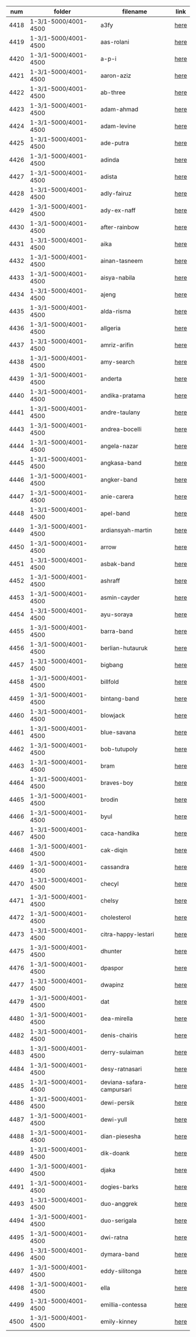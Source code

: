 |  num  | folder | filename | link |
|-------|--------|----------|------|
|4418|1-3/1-5000/4001-4500|a3fy|[here](https://cdn.jsdelivr.net/gh/guitarchord/ap1-3/1-5000/4001-4500/a3fy.webp)|
|4419|1-3/1-5000/4001-4500|aas-rolani|[here](https://cdn.jsdelivr.net/gh/guitarchord/ap1-3/1-5000/4001-4500/aas-rolani.webp)|
|4420|1-3/1-5000/4001-4500|a-p-i|[here](https://cdn.jsdelivr.net/gh/guitarchord/ap1-3/1-5000/4001-4500/a-p-i.webp)|
|4421|1-3/1-5000/4001-4500|aaron-aziz|[here](https://cdn.jsdelivr.net/gh/guitarchord/ap1-3/1-5000/4001-4500/aaron-aziz.webp)|
|4422|1-3/1-5000/4001-4500|ab-three|[here](https://cdn.jsdelivr.net/gh/guitarchord/ap1-3/1-5000/4001-4500/ab-three.webp)|
|4423|1-3/1-5000/4001-4500|adam-ahmad|[here](https://cdn.jsdelivr.net/gh/guitarchord/ap1-3/1-5000/4001-4500/adam-ahmad.webp)|
|4424|1-3/1-5000/4001-4500|adam-levine|[here](https://cdn.jsdelivr.net/gh/guitarchord/ap1-3/1-5000/4001-4500/adam-levine.webp)|
|4425|1-3/1-5000/4001-4500|ade-putra|[here](https://cdn.jsdelivr.net/gh/guitarchord/ap1-3/1-5000/4001-4500/ade-putra.webp)|
|4426|1-3/1-5000/4001-4500|adinda|[here](https://cdn.jsdelivr.net/gh/guitarchord/ap1-3/1-5000/4001-4500/adinda.webp)|
|4427|1-3/1-5000/4001-4500|adista|[here](https://cdn.jsdelivr.net/gh/guitarchord/ap1-3/1-5000/4001-4500/adista.webp)|
|4428|1-3/1-5000/4001-4500|adly-fairuz|[here](https://cdn.jsdelivr.net/gh/guitarchord/ap1-3/1-5000/4001-4500/adly-fairuz.webp)|
|4429|1-3/1-5000/4001-4500|ady-ex-naff|[here](https://cdn.jsdelivr.net/gh/guitarchord/ap1-3/1-5000/4001-4500/ady-ex-naff.webp)|
|4430|1-3/1-5000/4001-4500|after-rainbow|[here](https://cdn.jsdelivr.net/gh/guitarchord/ap1-3/1-5000/4001-4500/after-rainbow.webp)|
|4431|1-3/1-5000/4001-4500|aika|[here](https://cdn.jsdelivr.net/gh/guitarchord/ap1-3/1-5000/4001-4500/aika.webp)|
|4432|1-3/1-5000/4001-4500|ainan-tasneem|[here](https://cdn.jsdelivr.net/gh/guitarchord/ap1-3/1-5000/4001-4500/ainan-tasneem.webp)|
|4433|1-3/1-5000/4001-4500|aisya-nabila|[here](https://cdn.jsdelivr.net/gh/guitarchord/ap1-3/1-5000/4001-4500/aisya-nabila.webp)|
|4434|1-3/1-5000/4001-4500|ajeng|[here](https://cdn.jsdelivr.net/gh/guitarchord/ap1-3/1-5000/4001-4500/ajeng.webp)|
|4435|1-3/1-5000/4001-4500|alda-risma|[here](https://cdn.jsdelivr.net/gh/guitarchord/ap1-3/1-5000/4001-4500/alda-risma.webp)|
|4436|1-3/1-5000/4001-4500|allgeria|[here](https://cdn.jsdelivr.net/gh/guitarchord/ap1-3/1-5000/4001-4500/allgeria.webp)|
|4437|1-3/1-5000/4001-4500|amriz-arifin|[here](https://cdn.jsdelivr.net/gh/guitarchord/ap1-3/1-5000/4001-4500/amriz-arifin.webp)|
|4438|1-3/1-5000/4001-4500|amy-search|[here](https://cdn.jsdelivr.net/gh/guitarchord/ap1-3/1-5000/4001-4500/amy-search.webp)|
|4439|1-3/1-5000/4001-4500|anderta|[here](https://cdn.jsdelivr.net/gh/guitarchord/ap1-3/1-5000/4001-4500/anderta.webp)|
|4440|1-3/1-5000/4001-4500|andika-pratama|[here](https://cdn.jsdelivr.net/gh/guitarchord/ap1-3/1-5000/4001-4500/andika-pratama.webp)|
|4441|1-3/1-5000/4001-4500|andre-taulany|[here](https://cdn.jsdelivr.net/gh/guitarchord/ap1-3/1-5000/4001-4500/andre-taulany.webp)|
|4443|1-3/1-5000/4001-4500|andrea-bocelli|[here](https://cdn.jsdelivr.net/gh/guitarchord/ap1-3/1-5000/4001-4500/andrea-bocelli.webp)|
|4444|1-3/1-5000/4001-4500|angela-nazar|[here](https://cdn.jsdelivr.net/gh/guitarchord/ap1-3/1-5000/4001-4500/angela-nazar.webp)|
|4445|1-3/1-5000/4001-4500|angkasa-band|[here](https://cdn.jsdelivr.net/gh/guitarchord/ap1-3/1-5000/4001-4500/angkasa-band.webp)|
|4446|1-3/1-5000/4001-4500|angker-band|[here](https://cdn.jsdelivr.net/gh/guitarchord/ap1-3/1-5000/4001-4500/angker-band.webp)|
|4447|1-3/1-5000/4001-4500|anie-carera|[here](https://cdn.jsdelivr.net/gh/guitarchord/ap1-3/1-5000/4001-4500/anie-carera.webp)|
|4448|1-3/1-5000/4001-4500|apel-band|[here](https://cdn.jsdelivr.net/gh/guitarchord/ap1-3/1-5000/4001-4500/apel-band.webp)|
|4449|1-3/1-5000/4001-4500|ardiansyah-martin|[here](https://cdn.jsdelivr.net/gh/guitarchord/ap1-3/1-5000/4001-4500/ardiansyah-martin.webp)|
|4450|1-3/1-5000/4001-4500|arrow|[here](https://cdn.jsdelivr.net/gh/guitarchord/ap1-3/1-5000/4001-4500/arrow.webp)|
|4451|1-3/1-5000/4001-4500|asbak-band|[here](https://cdn.jsdelivr.net/gh/guitarchord/ap1-3/1-5000/4001-4500/asbak-band.webp)|
|4452|1-3/1-5000/4001-4500|ashraff|[here](https://cdn.jsdelivr.net/gh/guitarchord/ap1-3/1-5000/4001-4500/ashraff.webp)|
|4453|1-3/1-5000/4001-4500|asmin-cayder|[here](https://cdn.jsdelivr.net/gh/guitarchord/ap1-3/1-5000/4001-4500/asmin-cayder.webp)|
|4454|1-3/1-5000/4001-4500|ayu-soraya|[here](https://cdn.jsdelivr.net/gh/guitarchord/ap1-3/1-5000/4001-4500/ayu-soraya.webp)|
|4455|1-3/1-5000/4001-4500|barra-band|[here](https://cdn.jsdelivr.net/gh/guitarchord/ap1-3/1-5000/4001-4500/barra-band.webp)|
|4456|1-3/1-5000/4001-4500|berlian-hutauruk|[here](https://cdn.jsdelivr.net/gh/guitarchord/ap1-3/1-5000/4001-4500/berlian-hutauruk.webp)|
|4457|1-3/1-5000/4001-4500|bigbang|[here](https://cdn.jsdelivr.net/gh/guitarchord/ap1-3/1-5000/4001-4500/bigbang.webp)|
|4458|1-3/1-5000/4001-4500|billfold|[here](https://cdn.jsdelivr.net/gh/guitarchord/ap1-3/1-5000/4001-4500/billfold.webp)|
|4459|1-3/1-5000/4001-4500|bintang-band|[here](https://cdn.jsdelivr.net/gh/guitarchord/ap1-3/1-5000/4001-4500/bintang-band.webp)|
|4460|1-3/1-5000/4001-4500|blowjack|[here](https://cdn.jsdelivr.net/gh/guitarchord/ap1-3/1-5000/4001-4500/blowjack.webp)|
|4461|1-3/1-5000/4001-4500|blue-savana|[here](https://cdn.jsdelivr.net/gh/guitarchord/ap1-3/1-5000/4001-4500/blue-savana.webp)|
|4462|1-3/1-5000/4001-4500|bob-tutupoly|[here](https://cdn.jsdelivr.net/gh/guitarchord/ap1-3/1-5000/4001-4500/bob-tutupoly.webp)|
|4463|1-3/1-5000/4001-4500|bram|[here](https://cdn.jsdelivr.net/gh/guitarchord/ap1-3/1-5000/4001-4500/bram.webp)|
|4464|1-3/1-5000/4001-4500|braves-boy|[here](https://cdn.jsdelivr.net/gh/guitarchord/ap1-3/1-5000/4001-4500/braves-boy.webp)|
|4465|1-3/1-5000/4001-4500|brodin|[here](https://cdn.jsdelivr.net/gh/guitarchord/ap1-3/1-5000/4001-4500/brodin.webp)|
|4466|1-3/1-5000/4001-4500|byul|[here](https://cdn.jsdelivr.net/gh/guitarchord/ap1-3/1-5000/4001-4500/byul.webp)|
|4467|1-3/1-5000/4001-4500|caca-handika|[here](https://cdn.jsdelivr.net/gh/guitarchord/ap1-3/1-5000/4001-4500/caca-handika.webp)|
|4468|1-3/1-5000/4001-4500|cak-diqin|[here](https://cdn.jsdelivr.net/gh/guitarchord/ap1-3/1-5000/4001-4500/cak-diqin.webp)|
|4469|1-3/1-5000/4001-4500|cassandra|[here](https://cdn.jsdelivr.net/gh/guitarchord/ap1-3/1-5000/4001-4500/cassandra.webp)|
|4470|1-3/1-5000/4001-4500|checyl|[here](https://cdn.jsdelivr.net/gh/guitarchord/ap1-3/1-5000/4001-4500/checyl.webp)|
|4471|1-3/1-5000/4001-4500|chelsy|[here](https://cdn.jsdelivr.net/gh/guitarchord/ap1-3/1-5000/4001-4500/chelsy.webp)|
|4472|1-3/1-5000/4001-4500|cholesterol|[here](https://cdn.jsdelivr.net/gh/guitarchord/ap1-3/1-5000/4001-4500/cholesterol.webp)|
|4473|1-3/1-5000/4001-4500|citra-happy-lestari|[here](https://cdn.jsdelivr.net/gh/guitarchord/ap1-3/1-5000/4001-4500/citra-happy-lestari.webp)|
|4475|1-3/1-5000/4001-4500|dhunter|[here](https://cdn.jsdelivr.net/gh/guitarchord/ap1-3/1-5000/4001-4500/dhunter.webp)|
|4476|1-3/1-5000/4001-4500|dpaspor|[here](https://cdn.jsdelivr.net/gh/guitarchord/ap1-3/1-5000/4001-4500/dpaspor.webp)|
|4477|1-3/1-5000/4001-4500|dwapinz|[here](https://cdn.jsdelivr.net/gh/guitarchord/ap1-3/1-5000/4001-4500/dwapinz.webp)|
|4479|1-3/1-5000/4001-4500|dat|[here](https://cdn.jsdelivr.net/gh/guitarchord/ap1-3/1-5000/4001-4500/dat.webp)|
|4480|1-3/1-5000/4001-4500|dea-mirella|[here](https://cdn.jsdelivr.net/gh/guitarchord/ap1-3/1-5000/4001-4500/dea-mirella.webp)|
|4482|1-3/1-5000/4001-4500|denis-chairis|[here](https://cdn.jsdelivr.net/gh/guitarchord/ap1-3/1-5000/4001-4500/denis-chairis.webp)|
|4483|1-3/1-5000/4001-4500|derry-sulaiman|[here](https://cdn.jsdelivr.net/gh/guitarchord/ap1-3/1-5000/4001-4500/derry-sulaiman.webp)|
|4484|1-3/1-5000/4001-4500|desy-ratnasari|[here](https://cdn.jsdelivr.net/gh/guitarchord/ap1-3/1-5000/4001-4500/desy-ratnasari.webp)|
|4485|1-3/1-5000/4001-4500|deviana-safara-campursari|[here](https://cdn.jsdelivr.net/gh/guitarchord/ap1-3/1-5000/4001-4500/deviana-safara-campursari.webp)|
|4486|1-3/1-5000/4001-4500|dewi-persik|[here](https://cdn.jsdelivr.net/gh/guitarchord/ap1-3/1-5000/4001-4500/dewi-persik.webp)|
|4487|1-3/1-5000/4001-4500|dewi-yull|[here](https://cdn.jsdelivr.net/gh/guitarchord/ap1-3/1-5000/4001-4500/dewi-yull.webp)|
|4488|1-3/1-5000/4001-4500|dian-piesesha|[here](https://cdn.jsdelivr.net/gh/guitarchord/ap1-3/1-5000/4001-4500/dian-piesesha.webp)|
|4489|1-3/1-5000/4001-4500|dik-doank|[here](https://cdn.jsdelivr.net/gh/guitarchord/ap1-3/1-5000/4001-4500/dik-doank.webp)|
|4490|1-3/1-5000/4001-4500|djaka|[here](https://cdn.jsdelivr.net/gh/guitarchord/ap1-3/1-5000/4001-4500/djaka.webp)|
|4491|1-3/1-5000/4001-4500|dogies-barks|[here](https://cdn.jsdelivr.net/gh/guitarchord/ap1-3/1-5000/4001-4500/dogies-barks.webp)|
|4493|1-3/1-5000/4001-4500|duo-anggrek|[here](https://cdn.jsdelivr.net/gh/guitarchord/ap1-3/1-5000/4001-4500/duo-anggrek.webp)|
|4494|1-3/1-5000/4001-4500|duo-serigala|[here](https://cdn.jsdelivr.net/gh/guitarchord/ap1-3/1-5000/4001-4500/duo-serigala.webp)|
|4495|1-3/1-5000/4001-4500|dwi-ratna|[here](https://cdn.jsdelivr.net/gh/guitarchord/ap1-3/1-5000/4001-4500/dwi-ratna.webp)|
|4496|1-3/1-5000/4001-4500|dymara-band|[here](https://cdn.jsdelivr.net/gh/guitarchord/ap1-3/1-5000/4001-4500/dymara-band.webp)|
|4497|1-3/1-5000/4001-4500|eddy-silitonga|[here](https://cdn.jsdelivr.net/gh/guitarchord/ap1-3/1-5000/4001-4500/eddy-silitonga.webp)|
|4498|1-3/1-5000/4001-4500|ella|[here](https://cdn.jsdelivr.net/gh/guitarchord/ap1-3/1-5000/4001-4500/ella.webp)|
|4499|1-3/1-5000/4001-4500|emillia-contessa|[here](https://cdn.jsdelivr.net/gh/guitarchord/ap1-3/1-5000/4001-4500/emillia-contessa.webp)|
|4500|1-3/1-5000/4001-4500|emily-kinney|[here](https://cdn.jsdelivr.net/gh/guitarchord/ap1-3/1-5000/4001-4500/emily-kinney.webp)|
